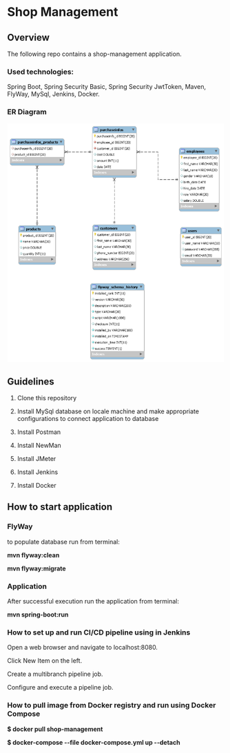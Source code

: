 # Shop Management

## Overview

The following repo contains a shop-management application.

### Used technologies:

   Spring Boot, Spring Security Basic, Spring Security JwtToken, Maven, FlyWay, MySql, Jenkins, Docker.

### ER Diagram

![img_1.png](img_1.png)

## Guidelines

1. Clone this repository

2. Install MySql database on locale machine and make appropriate configurations to connect application to database

3. Install Postman

4. Install NewMan

5. Install JMeter

6. Install Jenkins

7. Install Docker


## How to start application

### FlyWay

to populate database run from terminal:

**mvn flyway:clean**

**mvn flyway:migrate**

### Application

After successful execution run the application from terminal:

**mvn spring-boot:run**

### How to set up and run CI/CD pipeline using in Jenkins

Open a web browser and navigate to localhost:8080.

Click New Item on the left.

Create a multibranch pipeline job.

Configure and execute a pipeline job.

### How to pull image from Docker registry and run using Docker Compose

**$ docker pull shop-management**

**$ docker-compose --file docker-compose.yml up --detach**
